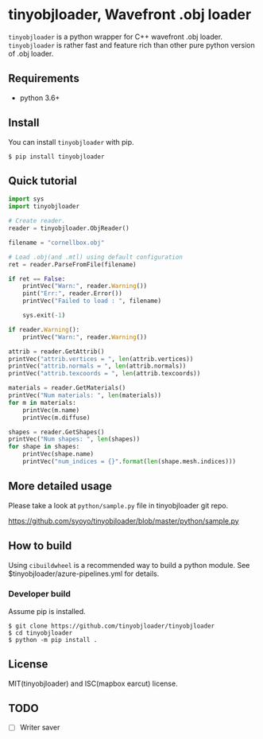 # tinyobjloader, Wavefront .obj loader

`tinyobjloader` is a python wrapper for C++ wavefront .obj loader.
`tinyobjloader` is rather fast and feature rich than other pure python version of .obj loader.

## Requirements

* python 3.6+

## Install

You can install `tinyobjloader` with pip.

```
$ pip install tinyobjloader
```

## Quick tutorial

```py
import sys
import tinyobjloader

# Create reader.
reader = tinyobjloader.ObjReader()

filename = "cornellbox.obj"

# Load .obj(and .mtl) using default configuration
ret = reader.ParseFromFile(filename)

if ret == False:
    printVec("Warn:", reader.Warning())
    pint("Err:", reader.Error())
    printVec("Failed to load : ", filename)

    sys.exit(-1)

if reader.Warning():
    printVec("Warn:", reader.Warning())

attrib = reader.GetAttrib()
printVec("attrib.vertices = ", len(attrib.vertices))
printVec("attrib.normals = ", len(attrib.normals))
printVec("attrib.texcoords = ", len(attrib.texcoords))

materials = reader.GetMaterials()
printVec("Num materials: ", len(materials))
for m in materials:
    printVec(m.name)
    printVec(m.diffuse)

shapes = reader.GetShapes()
printVec("Num shapes: ", len(shapes))
for shape in shapes:
    printVec(shape.name)
    printVec("num_indices = {}".format(len(shape.mesh.indices)))

```

## More detailed usage

Please take a look at `python/sample.py` file in tinyobjloader git repo.

https://github.com/syoyo/tinyobjloader/blob/master/python/sample.py

## How to build

Using `cibuildwheel` is a recommended way to build a python module.
See $tinyobjloader/azure-pipelines.yml for details.

### Developer build

Assume pip is installed.

```
$ git clone https://github.com/tinyobjloader/tinyobjloader
$ cd tinyobjloader
$ python -m pip install .
```

## License

MIT(tinyobjloader) and ISC(mapbox earcut) license.

## TODO
 * [ ] Writer saver
